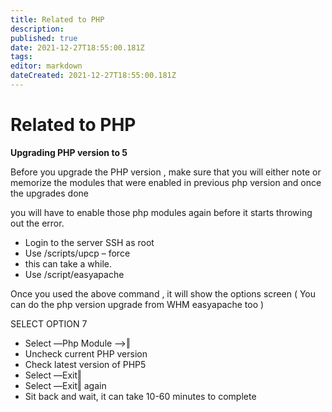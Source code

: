 ```yaml
---
title: Related to PHP
description: 
published: true
date: 2021-12-27T18:55:00.181Z
tags: 
editor: markdown
dateCreated: 2021-12-27T18:55:00.181Z
---
```


# Related to PHP

**Upgrading PHP version to 5**

Before you upgrade the PHP version , make sure that you will either note or memorize the modules that were enabled in previous php version and once the upgrades done

you will have to enable those php modules again before it starts throwing out the error.

- Login  to the server SSH as root 
- Use /scripts/upcp – force
- this can take a while. 
- Use /script/easyapache

Once you used the above command , it will show the options screen ( You can do the php version upgrade from WHM easyapache too )
 
SELECT OPTION 7

- Select ―Php Module —>‖
- Uncheck current PHP version 
- Check latest version of PHP5
- Select ―Exit‖
- Select ―Exit‖ again
- Sit back and wait, it can take 10-60 minutes to complete